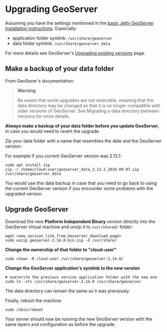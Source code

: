 # Upgrading GeoServer

Assuming you have the settings mentioned in the [basic Jetty GeoServer installation instructions](basic_geoserver_jetty.md). Especially:
- application folder symlink: `/usr/share/geoserver`
- data folder symlink: `/usr/share/geoserver_data`

For more details see GeoServer's [Upgrading existing versions](http://docs.geoserver.org/stable/en/user/installation/upgrade.html) page.

## Make a backup of your data folder
From GeoSever's documentation:

> **Warning**
>
> Be aware that some upgrades are not reversible, meaning that the data directory may be changed so that it is no longer compatible with older versions of GeoServer. See Migrating a data directory between versions for more details.

**Always make a backup of your data folder before you update GeoServer**, in case you would need to revert the upgrade.

Zip your data folder with a name that resembles the date and the GeoServer version:

For example if you current GeoServer version was 2.12.1:
```
sudo apt install zip
zip -r /home/cloud-user/geoserver_data_2.12.1_2018-09-07.zip /usr/share/geoserver_data
```
You would use this data backup in case that you need to go back to using the current GeoServer version if you encounter some problems with the upgraded version.

## Upgrade GeoServer
Download the new **Platform Independent Binary** version directly into the GeoServer virtual machine and unzip it to `/usr/shared/` folder:
```
wget <new_version_link_from_Geoserver_download_page>
sudo unzip geoserver-2.14.0-bin.zip -d /usr/share/
```

**Change the ownership of that folder to "cloud-user"**
```
sudo chown -R cloud-user /usr/share/geoserver-2.14.0/
```
**Change the GeoServer application's symlink to the new version**
```
# overwrite the previous version application folder with the new one
sudo ln -sfn /usr/share/geoserver-2.14.0 /usr/share/geoserver
```

The data directory can remain the same as it was previously.

Finally, reboot the machine:

```
sudo /sbin/reboot
```

 Your server should now be running the new GeoServer version with the same layers and configuration as before the upgrade.
